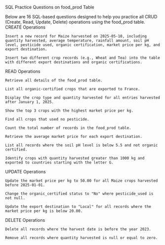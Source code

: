 SQL Practice Questions on food_prod Table

Below are 16 SQL-based questions designed to help you practice all CRUD (Create, Read, Update, Delete) operations using the food_prod table.
CREATE Operations

    Insert a new record for Maize harvested on 2025-05-10, including quantity harvested, average temperature, rainfall amount, soil pH level, pesticide used, organic certification, market price per kg, and export destination.

    Insert two different crop records (e.g., Wheat and Tea) into the table with different export destinations and organic certifications.

READ Operations

    Retrieve all details of the food_prod table.

    List all organic-certified crops that are exported to France.

    Display the crop type and quantity harvested for all entries harvested after January 1, 2025.

    Show the top 3 crops with the highest market price per kg.

    Find all crops that used no pesticide.

    Count the total number of records in the food_prod table.

    Retrieve the average market price for each export destination.

    List all records where the soil pH level is below 5.5 and not organic certified.

    Identify crops with quantity harvested greater than 1000 kg and exported to countries starting with the letter G.

UPDATE Operations

    Update the market price per kg to 50.00 for all Maize crops harvested before 2025-01-01.

    Change the organic_certified status to "No" where pesticide_used is not null.

    Update the export destination to "Local" for all records where the market price per kg is below 20.00.

DELETE Operations

    Delete all records where the harvest date is before the year 2023.

    Remove all records where quantity harvested is null or equal to zero.
